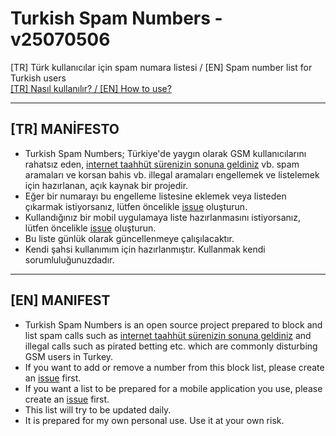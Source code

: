 # Turkish Spam Numbers - v25070506
[TR] Türk kullanıcılar için spam numara listesi / [EN] Spam number list for Turkish users  
[[TR] Nasıl kullanılır? / [EN] How to use?](https://github.com/symbuzzer/Turkish-Spam-Numbers/wiki)

------------------------------------------
## [TR] MANİFESTO  
- Turkish Spam Numbers; Türkiye'de yaygın olarak GSM kullanıcılarını rahatsız eden, [internet taahhüt sürenizin sonuna geldiniz](https://eksisozluk.com/internet-taahhut-surenizin-sonuna-geldiniz--7279636) vb. spam aramaları ve korsan bahis vb. illegal aramaları engellemek ve listelemek için hazırlanan, açık kaynak bir projedir.
- Eğer bir numarayı bu engelleme listesine eklemek veya listeden çıkarmak istiyorsanız, lütfen öncelikle [issue](https://github.com/symbuzzer/Turkish-Spam-Numbers/issues) oluşturun.
- Kullandığınız bir mobil uygulamaya liste hazırlanmasını istiyorsanız, lütfen öncelikle [issue](https://github.com/symbuzzer/Turkish-Spam-Numbers/issues) oluşturun.
- Bu liste günlük olarak güncellenmeye çalışılacaktır.
- Kendi şahsi kullanımım için hazırlanmıştır. Kullanmak kendi sorumluluğunuzdadır.

-------------------------------------------  
## [EN] MANIFEST
- Turkish Spam Numbers is an open source project prepared to block and list spam calls such as [internet taahhüt sürenizin sonuna geldiniz](https://eksisozluk.com/internet-taahhut-surenizin-sonuna-geldiniz--7279636) and illegal calls such as pirated betting etc. which are commonly disturbing GSM users in Turkey.
- If you want to add or remove a number from this block list, please create an [issue](https://github.com/symbuzzer/Turkish-Spam-Numbers/issues) first.
- If you want a list to be prepared for a mobile application you use, please create an [issue](https://github.com/symbuzzer/Turkish-Spam-Numbers/issues) first.
- This list will try to be updated daily.
- It is prepared for my own personal use. Use it at your own risk.
